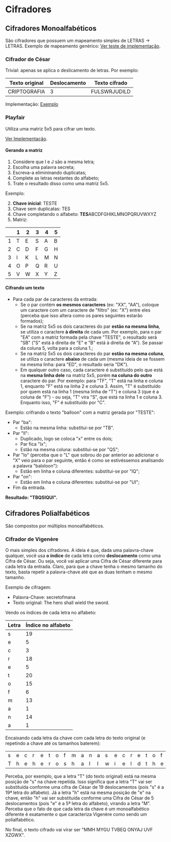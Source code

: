 Cifradores
==========

Cifradores Monoalfabéticos
--------------------------

São cifradores que possuem um mapeamento simples de LETRAS -> LETRAS. Exemplo
de mapeamento genérico: [Ver teste de
implementação](https://github.com/JPTIZ/ciphers-sec/blob/master/tests/test_answers.py#L22).

### Cifrador de César

Trivial: apenas se aplica o deslicamento de letras. Por exemplo:

| Texto original | Deslocamento | Texto cifrado |
|----------------|--------------|---------------|
| CRIPTOGRAFIA   | 3            | FULSWRJUDILD  |

Implementação:
[Exemplo](https://github.com/JPTIZ/ciphers-sec/blob/master/ciphers/caesar.py)

### Playfair

Utiliza uma matriz 5x5 para cifrar um texto.

[Ver
Implementação](https://github.com/JPTIZ/ciphers-sec/blob/master/ciphers/playfair.py).

#### Gerando a matriz

1. Considere que I e J são a mesma letra;
2. Escolha uma palavra secreta;
3. Escreva-a elimininando duplicatas;
4. Complete as letras restantes do alfabeto;
5. Trate o resultado disso como uma matriz 5x5.

Exemplo:

2. **Chave inicial**: TESTE
3. Chave sem duplicatas: TES
4. Chave completando o alfabeto: **TES**ABCDFGHIKLMNOPQRUVWXYZ
5. Matriz:

|   | 1 | 2 | 3 | 4 | 5 |
|---|---|---|---|---|---|
| 1 | T | E | S | A | B |
| 2 | C | D | F | G | H |
| 3 | I | K | L | M | N |
| 4 | O | P | Q | R | U |
| 5 | V | W | X | Y | Z |

#### Cifrando um texto

- Para cada par de caracteres da entrada:
    - Se o par contém **os mesmos caracteres** (ex: "XX", "AA"),
      coloque um caractere com um caractere de "filtro" (ex: "X") entre eles
      (perceba que isso altera como os pares seguintes estarão formados);
    - Se na matriz 5x5 os dois caracteres do par **estão na mesma linha**, se
      utiliza o caractere **à direita** de cada um. Por exemplo, para o par
      "EA" com a matriz formada pela chave "TESTE", o resultado será "SB" ("S"
      está à direita de "E" e "B" está à direita de "A"). Se passar da coluna
      5, volta para a coluna 1.;
    - Se na matriz 5x5 os dois caracteres do par **estão na mesma coluna**, se
      utiliza o caractere **abaixo** de cada um (mesma ideia de se fossem na
      mesma linha: para "ED", o resultado seria "DK").
    - Em qualquer outro caso, cada caractere é substituído pelo que está na
      **mesma linha dele** na matriz 5x5, porém **na coluna do outro**
      caractere do par. Por exemplo: para "TF", "T" está na linha e coluna 1,
      enquanto "F" está na linha 2 e coluna 3. Assim, "T" é substituído por
      quem está na linha 1 (mesma linha de "T") e coluna 3 (que é a coluna de
      "F") - ou seja, "T" vira "S", que está na linha 1 e coluna 3. Enquanto
      isso, "F" é substituído por "C".


Exemplo: crifrando o texto "balloon" com a matriz gerada por "TESTE":
- Par "ba":
  - Estão na mesma linha: substitui-se por "TB".
- Par "ll":
  - Duplicado, logo se coloca "x" entre os dois;
  - Par fica "lx";
  - Estão na mesma coluna: substitui-se por "QS";
- Par "lo" (perceba que o "L" que sobrou do par anterior ao adicionar o "X"
  veio para o par seguinte, então é como se estivéssemos analisando a palavra
  "balxloon"):
  - Estão em linha e coluna diferentes: substitui-se por "IQ";
- Par "on":
  - Estão em linha e coluna diferentes: substitui-se por "UI";
- Fim da entrada.

**Resultado: "TBQSIQUI".**

Cifradores Polialfabéticos
--------------------------

São compostos por múltiplos monoalfabéticos.

### Cifrador de Vigenère

O mais simples dos cifradores. A ideia é que, dada uma palavra-chave qualquer,
você usa **o índice** de cada letra como **deslocamento** como uma Cifra de
César. Ou seja, você vai aplicar uma Cifra de César diferente para cada letra
da entrada. Claro, para que a chave tenha o mesmo tamanho do texto, basta
repetir a palavra-chave até que as duas tenham o mesmo tamanho.

Exemplo de cifragem:
- Palavra-Chave: secretofmana
- Texto original: The hero shall wield the sword.

Vendo os índices de cada letra no alfabeto:

| Letra | Índice no alfabeto |
|-------|--------------------|
| s     | 19                 |
| e     | 5                  |
| c     | 3                  |
| r     | 18                 |
| e     | 5                  |
| t     | 20                 |
| o     | 15                 |
| f     | 6                  |
| m     | 13                 |
| a     | 1                  |
| n     | 14                 |
| a     | 1                  |

Encaixando cada letra da chave com cada letra do texto original (e repetindo a
chave até os tamanhos baterem):

| | | | | | | | | | | | | | | | | | | | | | | | | |
|-|-|-|-|-|-|-|-|-|-|-|-|-|-|-|-|-|-|-|-|-|-|-|-|-|
|s|e|c|r|e|t|o|f|m|a|n|a|s|e|c|r|e|t|o|f|m|a|n|a|s|
|T|h|e|h|e|r|o|s|h|a|l|l|w|i|e|l|d|t|h|e|s|w|o|r|d|

Perceba, por exemplo, que a letra "T" (do texto original) está na mesma posição
de "s" na chave repetida. Isso significa que a letra "T" vai ser substituída
conforme uma cifra de César de 19 deslocamentos (pois "s" é a 19ª letra do
alfabeto). Já a letra "h" está na mesma posição de "e" na chave, então "h" vai
ser substituída conforme uma Cifra de César de 5 deslocamentos (pois "e" é a 5ª
letra do alfabeto), virando a letra "M". Perceba que o fato de que cada letra
da chave é um monoalfabético diferente é exatamente o que caracteriza Vigenère
como sendo um polialfabético.

No final, o texto cifrado vai virar ser "MMH MYGU TVBEQ ONYAJ UVF XZGWX".
